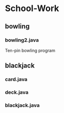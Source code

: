 # School-Work

## bowling
### bowling2.java
Ten-pin bowling program 

## blackjack
### card.java

### deck.java

### blackjack.java
